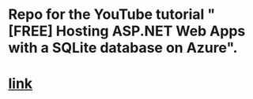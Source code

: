 # Repo for the YouTube tutorial "[FREE] Hosting ASP.NET Web Apps with a SQLite database on Azure".   


# [link](https://youtu.be/HNsBe3Cuu9g)
